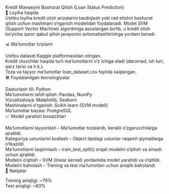 Kredit Mavqeyini Bashorat Qilish (Loan Status Prediction)  
📌 Loyiha haqida  
Ushbu loyiha kredit olish arizalarini tasdiqlash yoki rad etishni bashorat qilish uchun mashinani o‘rganish modelidan foydalanadi. Model SVM (Support Vector Machine) algoritmiga asoslangan bo‘lib, u kredit olish bo‘yicha qaror qabul qilish jarayonini avtomatlashtirishga yordam beradi.  
  
📊 Ma’lumotlar to‘plami  
  
Ushbu dataset Kaggle platformasidan olingan.  
Kredit oluvchilar haqida turli ma’lumotlarni o‘z ichiga oladi (daromad, ish turi, qarz tarixi va h.k.).  
Toza va tayyor ma’lumotlar loan_dataset.csv faylida saqlangan.  
🛠 Foydalanilgan texnologiyalar  
  
Dasturlash tili: Python  
Ma’lumotlarni tahlil qilish: Pandas, NumPy  
Vizualizatsiya: Matplotlib, Seaborn  
Mashinalarni o‘rganish: Scikit-learn (SVM modeli)  
Ma’lumotlar bazasi: PostgreSQL  
📈 Model yaratish bosqichlari  
  
Ma’lumotlarni tayyorlash – Ma’lumotlar tozalanib, kerakli o‘zgaruvchilarga ajratildi.  
Kategoriya ustunlarini kodlash – Object tipidagi ustunlar raqamli qiymatlarga o‘tkazildi.  
Ma’lumotlarni taqsimlash – train_test_split() orqali modelni o‘qitish va sinash uchun ajratildi.  
Modelni o‘qitish – SVM (linear kernel) yordamida model yaratildi va o‘qitildi.  
Modelni baholash – Trening va test ma’lumotlari uchun aniqlik baholandi.  
🎯 Natijalar   

Trening aniqligi: ~79%  
Test aniqligi: ~83%  
